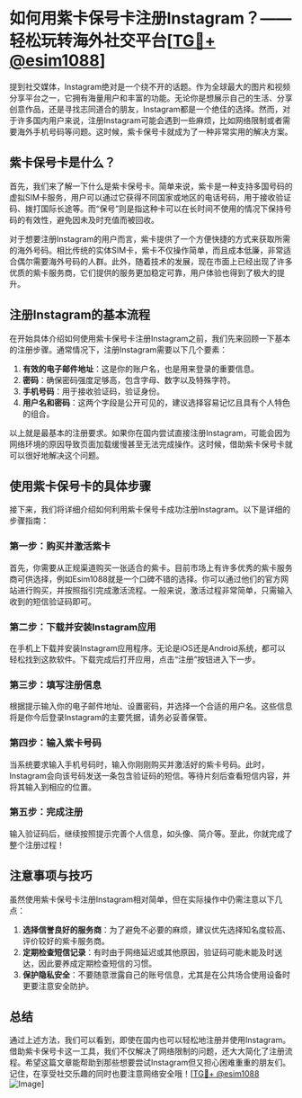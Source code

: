 # 如何用紫卡保号卡注册Instagram？——轻松玩转海外社交平台[[TG💪+ @esim1088](https://t.me/s/esim1088)]

提到社交媒体，Instagram绝对是一个绕不开的话题。作为全球最大的图片和视频分享平台之一，它拥有海量用户和丰富的功能。无论你是想展示自己的生活、分享创意作品，还是寻找志同道合的朋友，Instagram都是一个绝佳的选择。然而，对于许多国内用户来说，注册Instagram可能会遇到一些麻烦，比如网络限制或者需要海外手机号码等问题。这时候，紫卡保号卡就成为了一种非常实用的解决方案。

## 紫卡保号卡是什么？

首先，我们来了解一下什么是紫卡保号卡。简单来说，紫卡是一种支持多国号码的虚拟SIM卡服务，用户可以通过它获得不同国家或地区的电话号码，用于接收验证码、拨打国际长途等。而“保号”则是指这种卡可以在长时间不使用的情况下保持号码的有效性，避免因未及时充值而被回收。

对于想要注册Instagram的用户而言，紫卡提供了一个方便快捷的方式来获取所需的海外号码。相比传统的实体SIM卡，紫卡不仅操作简单，而且成本低廉，非常适合偶尔需要海外号码的人群。此外，随着技术的发展，现在市面上已经出现了许多优质的紫卡服务商，它们提供的服务更加稳定可靠，用户体验也得到了极大的提升。

## 注册Instagram的基本流程

在开始具体介绍如何使用紫卡保号卡注册Instagram之前，我们先来回顾一下基本的注册步骤。通常情况下，注册Instagram需要以下几个要素：

1. **有效的电子邮件地址**：这是你的账户名，也是用来登录的重要信息。
2. **密码**：确保密码强度足够高，包含字母、数字以及特殊字符。
3. **手机号码**：用于接收验证码，验证身份。
4. **用户名和密码**：这两个字段是公开可见的，建议选择容易记忆且具有个人特色的组合。

以上就是最基本的注册要求。如果你在国内尝试直接注册Instagram，可能会因为网络环境的原因导致页面加载缓慢甚至无法完成操作。这时候，借助紫卡保号卡就可以很好地解决这个问题。

## 使用紫卡保号卡的具体步骤

接下来，我们将详细介绍如何利用紫卡保号卡成功注册Instagram。以下是详细的步骤指南：

### 第一步：购买并激活紫卡

首先，你需要从正规渠道购买一张适合的紫卡。目前市场上有许多优秀的紫卡服务商可供选择，例如Esim1088就是一个口碑不错的选择。你可以通过他们的官方网站进行购买，并按照指引完成激活流程。一般来说，激活过程非常简单，只需输入收到的短信验证码即可。

### 第二步：下载并安装Instagram应用

在手机上下载并安装Instagram应用程序。无论是iOS还是Android系统，都可以轻松找到这款软件。下载完成后打开应用，点击“注册”按钮进入下一步。

### 第三步：填写注册信息

根据提示输入你的电子邮件地址、设置密码，并选择一个合适的用户名。这些信息将是你今后登录Instagram的主要凭据，请务必妥善保管。

### 第四步：输入紫卡号码

当系统要求输入手机号码时，输入你刚刚购买并激活好的紫卡号码。此时，Instagram会向该号码发送一条包含验证码的短信。等待片刻后查看短信内容，并将其输入到相应的位置。

### 第五步：完成注册

输入验证码后，继续按照提示完善个人信息，如头像、简介等。至此，你就完成了整个注册过程！

## 注意事项与技巧

虽然使用紫卡保号卡注册Instagram相对简单，但在实际操作中仍需注意以下几点：

1. **选择信誉良好的服务商**：为了避免不必要的麻烦，建议优先选择知名度较高、评价较好的紫卡服务商。
2. **定期检查短信记录**：有时由于网络延迟或其他原因，验证码可能未能及时送达，因此要养成定期检查短信的习惯。
3. **保护隐私安全**：不要随意泄露自己的账号信息，尤其是在公共场合使用设备时更要注意安全防护。

## 总结

通过上述方法，我们可以看到，即使在国内也可以轻松地注册并使用Instagram。借助紫卡保号卡这一工具，我们不仅解决了网络限制的问题，还大大简化了注册流程。希望这篇文章能帮助到那些想要尝试Instagram但又担心困难重重的朋友们。记住，在享受社交乐趣的同时也要注意网络安全哦！[[TG💪+ @esim1088](https://t.me/s/esim1088) ![Image](https://i.postimg.cc/4NQfJmqS/Snipaste-2025-05-13-00-14-12.png)]